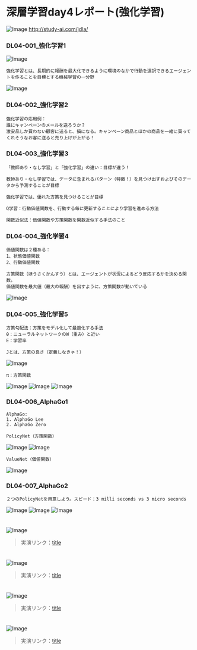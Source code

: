 # 深層学習day4レポート(強化学習)

![Image](/bnr_jdla.png)
http://study-ai.com/jdla/


### DL04-001_強化学習1
![Image](/DL04-001_強化学習1_00m40s.png)
```
強化学習とは、長期的に報酬を最大化できるように環境のなかで行動を選択できるエージェントを作ることを目標とする機械学習の一分野
```
![Image](/DL04-001_強化学習1_06m30s.png)


### DL04-002_強化学習2
```
強化学習の応用例：
誰にキャンペーンのメールを送ろうか？
激安品しか買わない顧客に送ると、損になる。キャンペーン商品とほかの商品を一緒に買ってくれそうなお客に送ると売り上げが上がる！
```


### DL04-003_強化学習3
```
「教師あり・なし学習」と「強化学習」の違い：目標が違う！

教師あり・なし学習では、データに含まれるパターン（特徴！）を見つけ出すおよびそのデータから予測することが目標

強化学習では、優れた方策を見つけることが目標
```
```
Q学習：行動価値関数を、行動する毎に更新することにより学習を進める方法

関数近似法：価値関数や方策関数を関数近似する手法のこと
```


### DL04-004_強化学習4
```
価値関数は２種ある：
1、状態価値関数
2、行動価値関数
```
```
方策関数（ほうさくかんすう）とは、エージェントが状況によるどう反応するかを決める関数。
価値関数を最大値（最大の報酬）を出すように、方策関数が動いている
```
![Image](/DL04-002_強化学習2_07m00s.png)


### DL04-005_強化学習5
```
方策勾配法：方策をモデル化して最適化する手法
θ：ニューラルネットワークのW（重み）と近い
E：学習率

Jとは、方策の良さ（定義しなきゃ！）
```
![Image](/DL04-005_強化学習5_04m15s.png)

```
π：方策関数
```
![Image](/DL04-005_強化学習5_08m15s.png)
![Image](/DL04-005_強化学習5_10m00s.png)
![Image](/DL04-005_強化学習5_11m40s.png)


### DL04-006_AlphaGo1
```
AlphaGo:
1. AlphaGo Lee
2. AlphaGo Zero
```

```
PolicyNet（方策関数）
```
![Image](/DL04-006_AlphaGo1_02m00s.png)
![Image](/DL04-006_AlphaGo1_04m15s.png)


```
ValueNet（価値関数）
```
![Image](/DL04-006_AlphaGo1_09m45s.png)


### DL04-007_AlphaGo2
```
２つのPolicyNetを用意しよう。スピード：3 milli seconds vs 3 micro seconds
```
![Image](/DL04-007_AlphaGo2_01m35s.png)
![Image](/DL04-007_AlphaGo2_01m40s.png)
![Image](/DL04-007_AlphaGo2_03m15s.png)


### 
```

```
![Image](/.png)
> 実演リンク：[title](https://)


### 
```

```
![Image](/.png)
> 実演リンク：[title](https://)


### 
```

```
![Image](/.png)
> 実演リンク：[title](https://)


### 
```

```
![Image](/.png)
> 実演リンク：[title](https://)








